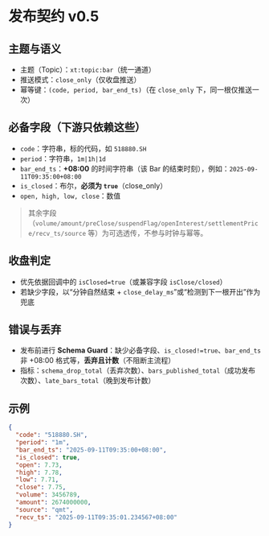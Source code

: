 # 发布契约 v0.5

## 主题与语义
- 主题（Topic）：`xt:topic:bar`（统一通道）
- 推送模式：`close_only`（仅收盘推送）
- 幂等键：`(code, period, bar_end_ts)`（在 `close_only` 下，同一根仅推送一次）

## 必备字段（下游只依赖这些）
- `code`：字符串，标的代码，如 `518880.SH`
- `period`：字符串，`1m|1h|1d`
- `bar_end_ts`：**+08:00** 的时间字符串（该 Bar 的结束时刻），例如：`2025-09-11T09:35:00+08:00`
- `is_closed`：布尔，**必须为 `true`**（close_only）
- `open, high, low, close`：数值

> 其余字段（`volume/amount/preClose/suspendFlag/openInterest/settlementPrice/recv_ts/source` 等）为可选透传，不参与时钟与幂等。

## 收盘判定
- 优先依据回调中的 `isClosed=true`（或兼容字段 `isClose/closed`）
- 若缺少字段，以“分钟自然结束 + `close_delay_ms`”或“检测到下一根开出”作为兜底

## 错误与丢弃
- 发布前进行 **Schema Guard**：缺少必备字段、`is_closed!=true`、`bar_end_ts` 非 +08:00 格式等，**丢弃且计数**（不阻断主流程）
- 指标：`schema_drop_total`（丢弃次数）、`bars_published_total`（成功发布次数）、`late_bars_total`（晚到发布计数）

## 示例
```json
{
  "code": "518880.SH",
  "period": "1m",
  "bar_end_ts": "2025-09-11T09:35:00+08:00",
  "is_closed": true,
  "open": 7.73,
  "high": 7.78,
  "low": 7.71,
  "close": 7.75,
  "volume": 3456789,
  "amount": 2674000000,
  "source": "qmt",
  "recv_ts": "2025-09-11T09:35:01.234567+08:00"
}
